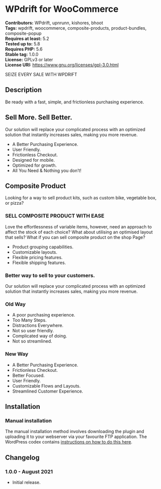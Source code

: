 # WPdrift for WooCommerce #
**Contributors:** WPdrift, upnrunn, kishores, bhoot  
**Tags:** wpdrift, woocommerce, composite-products, product-bundles, composite-popup  
**Requires at least:** 5.2  
**Tested up to:** 5.8  
**Requires PHP:** 5.6  
**Stable tag:** 1.0.0  
**License:** GPLv3 or later  
**License URI:** https://www.gnu.org/licenses/gpl-3.0.html  

SEIZE EVERY SALE WITH WPDRIFT

## Description ##

Be ready with a fast, simple, and frictionless purchasing experience.

## Sell More. Sell Better. ##

Our solution will replace your complicated process with an optimized solution that instantly increases sales, making you more revenue.

* A Better Purchasing Experience.
* User Friendly.
* Frictionless Checkout.
* Designed for mobile.
* Optimized for growth.
* All You Need & Nothing you don’t!

## Composite Product ##

Looking for a way to sell product kits, such as custom bike, vegetable box, or pizza?

### SELL COMPOSITE PRODUCT WITH EASE ###

Love the effortlessness of variable items, however, need an approach to affect the stock of each choice? What about utilising an optimised layout that sells? What if you can sell composite product on the shop Page?

* Product grouping capabilities.
* Customizable layouts.
* Flexible pricing features.
* Flexible shipping features.

### Better way to sell to your customers. ###

Our solution will replace your complicated process with
an optimized solution that instantly increases sales, making you more revenue.

### Old Way ###

* A poor purchasing experience.
* Too Many Steps.
* Distractions Everywhere.
* Not so user friendly.
* Complicated way of doing.
* Not so streamlined.

### New Way ###

* A Better Purchasing Experience.
* Frictionless Checkout.
* Better Focused.
* User Friendly.
* Customizable Flows and Layouts.
* Streamlined Customer Experience.

## Installation ##

### Manual installation ###

The manual installation method involves downloading the plugin and uploading it to your webserver via your favourite FTP application. The WordPress codex contains [instructions on how to do this here](https://codex.wordpress.org/Managing_Plugins#Manual_Plugin_Installation).

## Changelog ##

### 1.0.0 - August 2021 ###
* Initial release.
